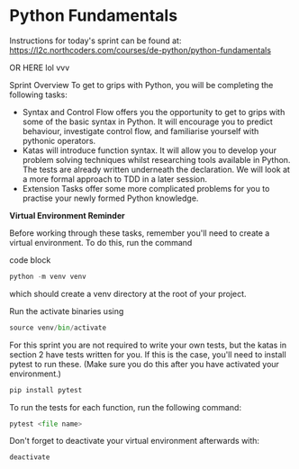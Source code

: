 # Python Fundamentals

Instructions for today's sprint can be found at: https://l2c.northcoders.com/courses/de-python/python-fundamentals

OR HERE lol vvv

Sprint Overview
To get to grips with Python, you will be completing the following tasks:

- Syntax and Control Flow offers you the opportunity to get to grips with some of the basic syntax in Python. It will encourage you to predict behaviour, investigate control flow, and familiarise yourself with pythonic operators.
- Katas will introduce function syntax. It will allow you to develop your problem solving techniques whilst researching tools available in Python. The tests are already written underneath the declaration. We will look at a more formal approach to TDD in a later session.
- Extension Tasks offer some more complicated problems for you to practise your newly formed Python knowledge.

**Virtual Environment Reminder**

Before working through these tasks, remember you'll need to create a virtual environment. To do this, run the command

code block

```python
python -m venv venv
```

which should create a venv directory at the root of your project.

Run the activate binaries using

```python
source venv/bin/activate
```

For this sprint you are not required to write your own tests, but the katas in section 2 have tests written for you. If this is the case, you'll need to install pytest to run these. (Make sure you do this after you have activated your environment.)

```python
pip install pytest

```

To run the tests for each function, run the following command:

```python
pytest <file name>
```

Don't forget to deactivate your virtual environment afterwards with:

```python
deactivate

```
